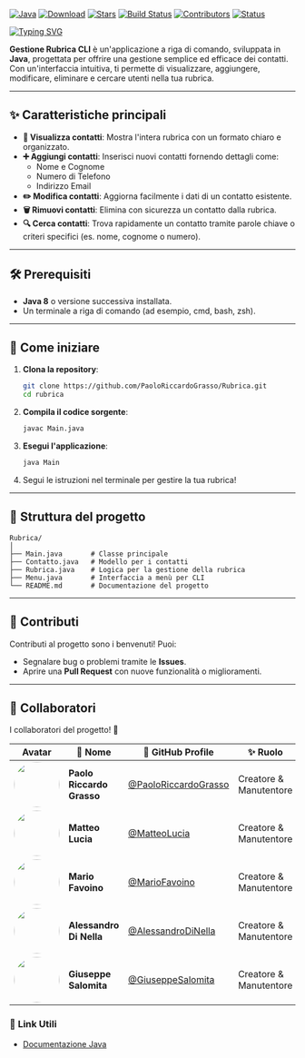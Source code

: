 [![Java](https://img.shields.io/badge/Java-23-blue.svg?style=flat-square&logo=java)](https://www.oracle.com/java/) [![Download](https://img.shields.io/badge/Download-File-yellow.svg?style=flat-square&logo=github)](https://github.com/PaoloRiccardoGrasso/Rubrica/releases) [![Stars](https://img.shields.io/github/stars/PaoloRiccardoGrasso/Rubrica?style=flat-square&logo=github)](https://github.com/tuo-username/nome-repo/stargazers) [![Build Status](https://img.shields.io/github/actions/workflow/status/PaoloRiccardoGrasso/Rubrica/build.yml?branch=main&style=flat-square&logo=github)](https://github.com/PaoloRiccardoGrasso/Rubrica/actions) [![Contributors](https://img.shields.io/github/contributors/PaoloRiccardoGrasso/Rubrica?style=flat-square&logo=github)](https://github.com/PaoloRiccardoGrasso/Rubrica/graphs/contributors) [![Status](https://img.shields.io/badge/status-in%20progress-green?style=flat-square)](https://github.com/PaoloRiccardoGrasso/Rubrica)





[![Typing SVG](https://readme-typing-svg.demolab.com?font=Helvetica&duration=5500&pause=1000&color=000000&repeat=false&random=true&width=435&lines=Gestione+Rubrica+CLI+in+Java+%F0%9F%93%96)](https://git.io/typing-svg)

**Gestione Rubrica CLI** è un'applicazione a riga di comando, sviluppata in **Java**, progettata per offrire una gestione semplice ed efficace dei contatti. Con un'interfaccia intuitiva, ti permette di visualizzare, aggiungere, modificare, eliminare e cercare utenti nella tua rubrica.

---

## ✨ **Caratteristiche principali**  

- **📜 Visualizza contatti**: Mostra l'intera rubrica con un formato chiaro e organizzato.  
- **➕ Aggiungi contatti**: Inserisci nuovi contatti fornendo dettagli come:  
  - Nome e Cognome  
  - Numero di Telefono  
  - Indirizzo Email  
- **✏️ Modifica contatti**: Aggiorna facilmente i dati di un contatto esistente.  
- **🗑️ Rimuovi contatti**: Elimina con sicurezza un contatto dalla rubrica.  
- **🔍 Cerca contatti**: Trova rapidamente un contatto tramite parole chiave o criteri specifici (es. nome, cognome o numero).  

---

## 🛠️ **Prerequisiti**

- **Java 8** o versione successiva installata.  
- Un terminale a riga di comando (ad esempio, cmd, bash, zsh).  

---

## 🚀 **Come iniziare**

1. **Clona la repository**:  
   ```bash
   git clone https://github.com/PaoloRiccardoGrasso/Rubrica.git
   cd rubrica
   ```

2. **Compila il codice sorgente**:  
   ```bash
   javac Main.java
   ```

3. **Esegui l'applicazione**:  
   ```bash
   java Main
   ```

4. Segui le istruzioni nel terminale per gestire la tua rubrica!  

---

## 📂 **Struttura del progetto**

```plaintext
Rubrica/
│
├── Main.java       # Classe principale
├── Contatto.java   # Modello per i contatti
├── Rubrica.java    # Logica per la gestione della rubrica
├── Menu.java       # Interfaccia a menù per CLI
└── README.md       # Documentazione del progetto
```

---

## 🤝 **Contributi**

Contributi al progetto sono i benvenuti! Puoi:  
- Segnalare bug o problemi tramite le **Issues**.  
- Aprire una **Pull Request** con nuove funzionalità o miglioramenti.  

---

## 🤝 **Collaboratori**

I collaboratori del progetto! 💪  


| Avatar | 👤 **Nome**                | 🔗 **GitHub Profile**                                      | ✨ **Ruolo**             |
|--------|----------------------------|-----------------------------------------------------------|--------------------------|
| <img src="https://github.com/PaoloRiccardoGrasso.png?size=80" width="80" height="80" style="border-radius: 50%;"> | **Paolo Riccardo Grasso** | [@PaoloRiccardoGrasso](https://github.com/PaoloRiccardoGrasso) | Creatore & Manutentore |
| <img src="https://github.com/MatteoLucia.png?size=80" width="80" height="80" style="border-radius: 50%;"> | **Matteo Lucia**         | [@MatteoLucia](https://github.com/MatteoLucia)              | Creatore & Manutentore |
| <img src="https://github.com/MarioFavoino.png?size=80" width="80" height="80" style="border-radius: 50%;"> | **Mario Favoino**        | [@MarioFavoino](https://github.com/MarioFavoino)            | Creatore & Manutentore |
| <img src="https://github.com/AleDiNellego.png?size=80" width="80" height="80" style="border-radius: 50%;"> | **Alessandro Di Nella**  | [@AlessandroDiNella](https://github.com/AleDiNellego)       | Creatore & Manutentore |
| <img src="https://github.com/GiuseSalomita.png?size=80" width="80" height="80" style="border-radius: 50%;"> | **Giuseppe Salomita**    | [@GiuseppeSalomita](https://github.com/GiuseSalomita)    | Creatore & Manutentore |


### 🔗 **Link Utili**

- [Documentazione Java](https://docs.oracle.com/javase/8/docs/api/)  
  
